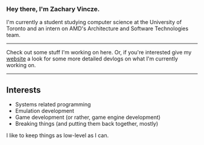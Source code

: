 ### Hey there, I'm Zachary Vincze.

I'm currently a student studying computer science at the University of Toronto and an intern on AMD's Architecture and Software Technologies team.

---

Check out some stuff I'm working on here. Or, if you're interested give my [website](https://zacharyvincze.com) a look for some more detailed devlogs on what I'm currently working on.

---

## Interests

-   Systems related programming
-   Emulation development
-   Game development (or rather, game engine development)
-   Breaking things (and putting them back together, mostly)

I like to keep things as low-level as I can.
